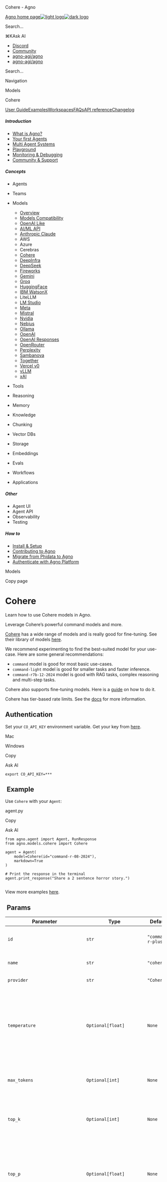 ﻿Cohere - Agno

[Agno home page![light logo](https://mintlify.s3.us-west-1.amazonaws.com/agno/logo/black.svg)![dark logo](https://mintlify.s3.us-west-1.amazonaws.com/agno/logo/white.svg)](/)

Search...

⌘KAsk AI

* [Discord](https://agno.link/discord)
* [Community](https://community.agno.com/)
* [agno-agi/agno](https://github.com/agno-agi/agno)
* [agno-agi/agno](https://github.com/agno-agi/agno)

Search...

Navigation

Models

Cohere

[User Guide](/introduction)[Examples](/examples/introduction)[Workspaces](/workspaces/introduction)[FAQs](/faq/environment-variables)[API reference](/reference/agents/agent)[Changelog](/changelog/overview)

##### Introduction

* [What is Agno?](/introduction)
* [Your first Agents](/introduction/agents)
* [Multi Agent Systems](/introduction/multi-agent-systems)
* [Playground](/introduction/playground)
* [Monitoring & Debugging](/introduction/monitoring)
* [Community & Support](/introduction/community)

##### Concepts

* Agents
* Teams
* Models

  + [Overview](/models/introduction)
  + [Models Compatibility](/models/compatibility)
  + [OpenAI Like](/models/openai-like)
  + [AI/ML API](/models/aimlapi)
  + [Anthropic Claude](/models/anthropic)
  + AWS
  + Azure
  + Cerebras
  + [Cohere](/models/cohere)
  + [DeepInfra](/models/deepinfra)
  + [DeepSeek](/models/deepseek)
  + [Fireworks](/models/fireworks)
  + [Gemini](/models/google)
  + [Groq](/models/groq)
  + [HuggingFace](/models/huggingface)
  + [IBM WatsonX](/models/ibm-watsonx)
  + LiteLLM
  + [LM Studio](/models/lmstudio)
  + [Meta](/models/meta)
  + [Mistral](/models/mistral)
  + [Nvidia](/models/nvidia)
  + [Nebius](/models/nebius)
  + [Ollama](/models/ollama)
  + [OpenAI](/models/openai)
  + [OpenAI Responses](/models/openai-responses)
  + [OpenRouter](/models/openrouter)
  + [Perplexity](/models/perplexity)
  + [Sambanova](/models/sambanova)
  + [Together](/models/together)
  + [Vercel v0](/models/vercel)
  + [vLLM](/models/vllm)
  + [xAI](/models/xai)
* Tools
* Reasoning
* Memory
* Knowledge
* Chunking
* Vector DBs
* Storage
* Embeddings
* Evals
* Workflows
* Applications

##### Other

* Agent UI
* Agent API
* Observability
* Testing

##### How to

* [Install & Setup](/how-to/install)
* [Contributing to Agno](/how-to/contribute)
* [Migrate from Phidata to Agno](/how-to/phidata-to-agno)
* [Authenticate with Agno Platform](/how-to/authentication)

Models

Copy page

Cohere
======

Learn how to use Cohere models in Agno.

Leverage Cohere’s powerful command models and more.

[Cohere](https://cohere.com) has a wide range of models and is really good for fine-tuning. See their library of models [here](https://docs.cohere.com/v2/docs/models).

We recommend experimenting to find the best-suited model for your use-case. Here are some general recommendations:

* `command` model is good for most basic use-cases.
* `command-light` model is good for smaller tasks and faster inference.
* `command-r7b-12-2024` model is good with RAG tasks, complex reasoning and multi-step tasks.

Cohere also supports fine-tuning models. Here is a [guide](https://docs.cohere.com/v2/docs/fine-tuning) on how to do it.

Cohere has tier-based rate limits. See the [docs](https://docs.cohere.com/v2/docs/rate-limits) for more information.

[​](#authentication) Authentication
-----------------------------------

Set your `CO_API_KEY` environment variable. Get your key from [here](https://dashboard.cohere.com/api-keys).

Mac

Windows

Copy

Ask AI

```
export CO_API_KEY=***

```

[​](#example) Example
---------------------

Use `Cohere` with your `Agent`:

agent.py

Copy

Ask AI

```
from agno.agent import Agent, RunResponse
from agno.models.cohere import Cohere

agent = Agent(
    model=Cohere(id="command-r-08-2024"),
    markdown=True
)

# Print the response in the terminal
agent.print_response("Share a 2 sentence horror story.")


```

View more examples [here](../examples/models/cohere).

[​](#params) Params
-------------------

| Parameter | Type | Default | Description |
| --- | --- | --- | --- |
| `id` | `str` | `"command-r-plus"` | The specific model ID used for generating responses. |
| `name` | `str` | `"cohere"` | The name identifier for the agent. |
| `provider` | `str` | `"Cohere"` | The provider of the model. |
| `temperature` | `Optional[float]` | `None` | The sampling temperature to use, between 0 and 2. Higher values like 0.8 make the output more random, while lower values like 0.2 make it more focused and deterministic. |
| `max_tokens` | `Optional[int]` | `None` | The maximum number of tokens to generate in the response. |
| `top_k` | `Optional[int]` | `None` | The number of highest probability vocabulary tokens to keep for top-k-filtering. |
| `top_p` | `Optional[float]` | `None` | Nucleus sampling parameter. The model considers the results of the tokens with top\_p probability mass. |
| `frequency_penalty` | `Optional[float]` | `None` | Number between -2.0 and 2.0. Positive values penalize new tokens based on their existing frequency in the text so far, decreasing the model's likelihood to repeat the same line verbatim. |
| `presence_penalty` | `Optional[float]` | `None` | Number between -2.0 and 2.0. Positive values penalize new tokens based on whether they appear in the text so far, increasing the model's likelihood to talk about new topics. |
| `request_params` | `Optional[Dict[str, Any]]` | `None` | Additional parameters to include in the request. |
| `add_chat_history` | `bool` | `False` | Whether to add chat history to the Cohere messages instead of using the conversation\_id. |
| `api_key` | `Optional[str]` | `None` | The API key for authenticating requests to the Cohere service. |
| `client_params` | `Optional[Dict[str, Any]]` | `None` | Additional parameters for client configuration. |
| `cohere_client` | `Optional[CohereClient]` | `None` | A pre-configured instance of the Cohere client. |
| `structured_outputs` | `bool` | `False` | Whether to use structured outputs with this Model. |
| `supports_structured_outputs` | `bool` | `True` | Whether the Model supports structured outputs. |
| `add_images_to_message_content` | `bool` | `True` | Whether to add images to the message content. |
| `override_system_role` | `bool` | `True` | Whether to override the system role. |
| `system_message_role` | `str` | `"system"` | The role to map the system message to. |

`Cohere` is a subclass of the [Model](/reference/models/model) class and has access to the same params.

Was this page helpful?

YesNo

[Suggest edits](https://github.com/agno-agi/agno-docs/edit/main/models/cohere.mdx)[Raise issue](https://github.com/agno-agi/agno-docs/issues/new?title=Issue on docs&body=Path: /models/cohere)

[Cerebras OpenAI](/models/cerebras_openai)[DeepInfra](/models/deepinfra)

[x](https://x.com/AgnoAgi)[github](https://github.com/agno-agi/agno)[discord](https://agno.link/discord)[youtube](https://agno.link/youtube)[website](https://agno.com)

[Powered by Mintlify](https://mintlify.com/preview-request?utm_campaign=poweredBy&utm_medium=referral&utm_source=docs.agno.com)

On this page

* [Authentication](#authentication)
* [Example](#example)
* [Params](#params)

Assistant

Responses are generated using AI and may contain mistakes.

